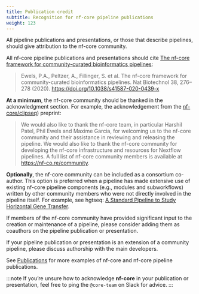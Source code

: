 ```yaml
---
title: Publication credit
subtitle: Recognition for nf-core pipeline publications
weight: 123
---
```


All pipeline publications and presentations, or those that describe pipelines, should give attribution to the nf-core community.

All nf-core pipeline publications and presentations should cite [The nf-core framework for community-curated bioinformatics pipelines](https://www.nature.com/articles/s41587-020-0439-x):

> Ewels, P.A., Peltzer, A., Fillinger, S. et al. The nf-core framework for community-curated bioinformatics pipelines. Nat Biotechnol 38, 276–278 (2020). https://doi.org/10.1038/s41587-020-0439-x

**At a minimum**, the nf-core community should be thanked in the acknowledgment section. For example, the acknowledgement from the [nf-core/clipseq](https://doi.org/10.12688/wellcomeopenres.19453.1)) preprint:

> We would also like to thank the nf-core team, in particular Harshil Patel, Phil Ewels and Maxime Garcia, for welcoming us to the nf-core community and their assistance in reviewing and releasing the pipeline. We would also like to thank the nf-core community for developing the nf-core infrastructure and resources for Nextflow pipelines. A full list of nf-core community members is available at https://nf-co.re/community.

**Optionally**, the nf-core community can be included as a consortium co-author. This option is preferred when a pipeline has made extensive use of existing nf-core pipeline components (e.g., modules and subworkflows) written by other community members who were not directly involved in the pipeline itself. For example, see hgtseq: [A Standard Pipeline to Study Horizontal Gene Transfer](https://doi.org/10.3390/ijms232314512).

If members of the nf-core community have provided significant input to the creation or maintenance of a pipeline, please consider adding them as coauthors on the pipeline publication or presentation.

If your pipeline publication or presentation is an extension of a community pipeline, please discuss authorship with the main developers.

See [Publications](https://nf-co.re/publications) for more examples of nf-core and nf-core pipeline publications.

:::note
If you’re unsure how to acknowledge **nf-core** in your publication or presentation, feel free to ping the `@core-team` on Slack for advice.
:::
